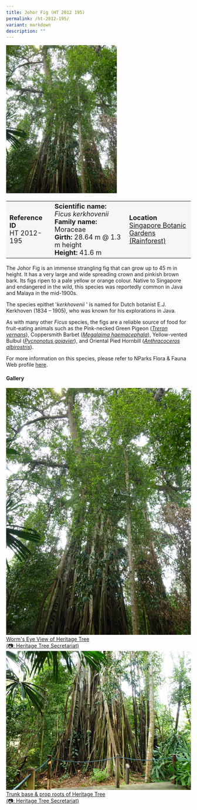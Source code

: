 ```yaml
---
title: Johor Fig (HT 2012 195)
permalink: /ht-2012-195/
variant: markdown
description: ""
---
```

<div class="isomer-image-wrapper">
<img style="width: 60%" src="/images/Heritage_trees_photos/ficker_ht2012-195_habit.jpg">
</div><table style="minWidth: 100px; font-size: 18px; background: #F4F6F7">
<tbody><tr>
<td rowspan="1" colspan="1">
<strong>Reference ID</strong>
<br>HT 2012-195
</td>
<td rowspan="1" colspan="1">
	<strong>Scientific name:</strong> <em>Ficus kerkhovenii</em>
<br><strong>Family name: </strong>Moraceae
<br><strong>Girth: </strong>28.64 m @ 1.3 m height
<br><strong>Height: </strong>41.6 m
</td>
<td rowspan="1" colspan="1">
<strong>Location</strong><a href="https://www.onemap.gov.sg/?lat=1.3128600000027308&amp;lng=103.81586000000048">
 <br>Singapore Botanic Gardens<br>(Rainforest)</a>
</td>
</tr>
</tbody>
</table>
<p>The Johor Fig is an immense strangling fig that can grow up to 45 m in height. It has a very large and wide spreading crown and pinkish brown bark. Its figs ripen to a pale yellow or orange colour. Native to Singapore and endangered in the wild, this species was reportedly common in Java and Malaya in the mid-1900s.
  
</p><p>The species epithet '<em>kerkhovenii</em> '&nbsp;is named for Dutch botanist E.J. Kerkhoven (1834 – 1905), who was known for his explorations&nbsp;in Java.</p>

<p>As with many other <em>Ficus</em> species, the figs are a reliable source of food for fruit-eating animals such as the Pink-necked Green Pigeon (<a href="https://www.nparks.gov.sg/florafaunaweb/fauna/6/4/645"><em>Treron vernans</em></a>), Coppersmith Barbet (<a href="https://www.nparks.gov.sg/florafaunaweb/fauna/3/5/35"><em>Megalaima haemacephala</em></a>), Yellow-vented Bulbul (<a href="https://www.nparks.gov.sg/florafaunaweb/fauna/7/6/763"><em>Pycnonotus goiavier</em></a>), and Oriental Pied Hornbill (<a href="https://www.nparks.gov.sg/florafaunaweb/fauna/1/7/174"><em>Anthracoceros albirostris</em></a>).</p>

<p>For more information on this species, please refer to NParks Flora &amp; Fauna Web profile <a href="https://www.nparks.gov.sg/florafaunaweb/flora/4/1/4185">here</a>.</p>

<h4><b>Gallery</b></h4>
<div class="isomer-card-grid">
<a href="/images/Heritage_trees_photos/ficker_ht2012-195_habit.jpg" class="isomer-card">
<div class="isomer-card-image">
<div class="isomer-image-wrapper"><img src="/images/Heritage_trees_photos/ficker_ht2012-195_habit.jpg"></div></div>
<div class="isomer-card-body"><div class="isomer-card-description">Worm's Eye View of Heritage Tree<br>(📷: Heritage Tree Secretariat)</div></div></a>
	
<a href="/images/Heritage_trees_photos/ficker_ht2012-195_roots.jpg" class="isomer-card">
<div class="isomer-card-image">
<div class="isomer-image-wrapper"><img src="/images/Heritage_trees_photos/ficker_ht2012-195_roots.jpg"></div></div>
<div class="isomer-card-body"><div class="isomer-card-description">Trunk base &amp; prop roots of Heritage Tree<br>(📷: Heritage Tree Secretariat)</div>
</div></a></div>